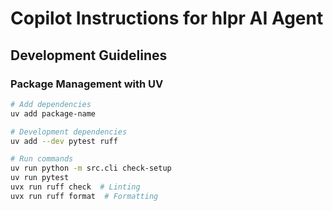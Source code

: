 # Copilot Instructions for hlpr AI Agent

## Development Guidelines

### Package Management with UV
```bash
# Add dependencies
uv add package-name

# Development dependencies  
uv add --dev pytest ruff

# Run commands
uv run python -m src.cli check-setup
uv run pytest
uvx run ruff check  # Linting
uvx run ruff format  # Formatting
```
